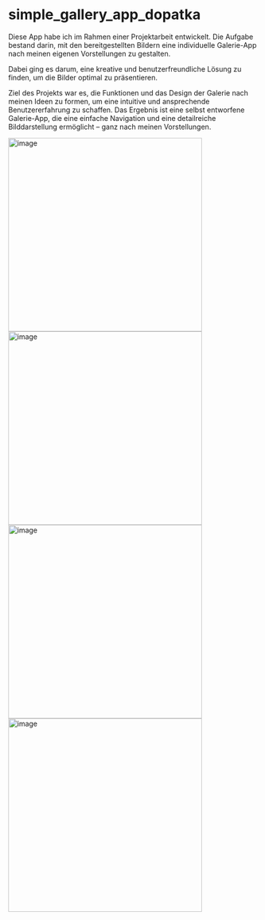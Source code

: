 # simple_gallery_app_dopatka

Diese App habe ich im Rahmen einer Projektarbeit entwickelt.
Die Aufgabe bestand darin, mit den bereitgestellten Bildern eine individuelle Galerie-App nach meinen eigenen Vorstellungen zu gestalten.

Dabei ging es darum, eine kreative und benutzerfreundliche Lösung zu finden, um die Bilder optimal zu präsentieren.

Ziel des Projekts war es, die Funktionen und das Design der Galerie nach meinen Ideen zu formen,
um eine intuitive und ansprechende Benutzererfahrung zu schaffen.
Das Ergebnis ist eine selbst entworfene Galerie-App,
die eine einfache Navigation und eine detailreiche Bilddarstellung ermöglicht – ganz nach meinen Vorstellungen.


<img width="389" alt="image" src="https://github.com/user-attachments/assets/d2fd53ca-33de-4b61-b140-bb7bf9572c0d">
<img width="389" alt="image" src="https://github.com/user-attachments/assets/4c3499d1-b273-4e5a-9d99-46fa4c1b0dfa">
<img width="389" alt="image" src="https://github.com/user-attachments/assets/e64c6d8e-cc4e-4844-b9c9-4ce3db3cda32">
<img width="389" alt="image" src="https://github.com/user-attachments/assets/e0536240-5f3d-48bc-b222-c6c3768788f3">

